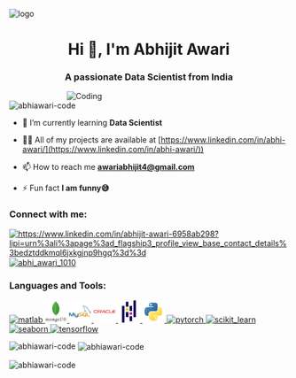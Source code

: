 ![logo](https://media.licdn.com/dms/image/D5616AQHOXhhZGPdYdA/profile-displaybackgroundimage-shrink_350_1400/0/1705242687546?e=1726099200&v=beta&t=gRrP9mpOY_VuLkotWMp-AK8Tla2oNSzhjlJexqHRxqQ)
<h1 align="center">Hi 👋, I'm Abhijit Awari</h1>
<h3 align="center">A passionate Data Scientist from India</h3>

<img align="right" alt="Coding" width="400" src="https://www.iihglobal.com/wp-content/uploads/2019/02/dcsad.gif">

<p align="left"> <img src="https://komarev.com/ghpvc/?username=abhiawari-code&label=Profile%20views&color=0e75b6&style=flat" alt="abhiawari-code" /> </p>

- 🌱 I’m currently learning **Data Scientist**

- 👨‍💻 All of my projects are available at [https://www.linkedin.com/in/abhi-awari/](https://www.linkedin.com/in/abhi-awari/))

- 📫 How to reach me **awariabhijit4@gmail.com**

- ⚡ Fun fact **I am funny😅**

<h3 align="left">Connect with me:</h3>
<p align="left">
<a href="https://linkedin.com/in/https://www.linkedin.com/in/abhijit-awari-6958ab298?lipi=urn%3ali%3apage%3ad_flagship3_profile_view_base_contact_details%3bedztddkmql6jxkgjnp9hgq%3d%3d" target="blank"><img align="center" src="https://raw.githubusercontent.com/rahuldkjain/github-profile-readme-generator/master/src/images/icons/Social/linked-in-alt.svg" alt="https://www.linkedin.com/in/abhijit-awari-6958ab298?lipi=urn%3ali%3apage%3ad_flagship3_profile_view_base_contact_details%3bedztddkmql6jxkgjnp9hgq%3d%3d" height="30" width="40" /></a>
<a href="https://instagram.com/abhi_awari_1010" target="blank"><img align="center" src="https://raw.githubusercontent.com/rahuldkjain/github-profile-readme-generator/master/src/images/icons/Social/instagram.svg" alt="abhi_awari_1010" height="30" width="40" /></a>
</p>

<h3 align="left">Languages and Tools:</h3>
<p align="left"> <a href="https://www.mathworks.com/" target="_blank" rel="noreferrer"> <img src="https://upload.wikimedia.org/wikipedia/commons/2/21/Matlab_Logo.png" alt="matlab" width="40" height="40"/> </a> <a href="https://www.mongodb.com/" target="_blank" rel="noreferrer"> <img src="https://raw.githubusercontent.com/devicons/devicon/master/icons/mongodb/mongodb-original-wordmark.svg" alt="mongodb" width="40" height="40"/> </a> <a href="https://www.mysql.com/" target="_blank" rel="noreferrer"> <img src="https://raw.githubusercontent.com/devicons/devicon/master/icons/mysql/mysql-original-wordmark.svg" alt="mysql" width="40" height="40"/> </a> <a href="https://www.oracle.com/" target="_blank" rel="noreferrer"> <img src="https://raw.githubusercontent.com/devicons/devicon/master/icons/oracle/oracle-original.svg" alt="oracle" width="40" height="40"/> </a> <a href="https://pandas.pydata.org/" target="_blank" rel="noreferrer"> <img src="https://raw.githubusercontent.com/devicons/devicon/2ae2a900d2f041da66e950e4d48052658d850630/icons/pandas/pandas-original.svg" alt="pandas" width="40" height="40"/> </a> <a href="https://www.python.org" target="_blank" rel="noreferrer"> <img src="https://raw.githubusercontent.com/devicons/devicon/master/icons/python/python-original.svg" alt="python" width="40" height="40"/> </a> <a href="https://pytorch.org/" target="_blank" rel="noreferrer"> <img src="https://www.vectorlogo.zone/logos/pytorch/pytorch-icon.svg" alt="pytorch" width="40" height="40"/> </a> <a href="https://scikit-learn.org/" target="_blank" rel="noreferrer"> <img src="https://upload.wikimedia.org/wikipedia/commons/0/05/Scikit_learn_logo_small.svg" alt="scikit_learn" width="40" height="40"/> </a> <a href="https://seaborn.pydata.org/" target="_blank" rel="noreferrer"> <img src="https://seaborn.pydata.org/_images/logo-mark-lightbg.svg" alt="seaborn" width="40" height="40"/> </a> <a href="https://www.tensorflow.org" target="_blank" rel="noreferrer"> <img src="https://www.vectorlogo.zone/logos/tensorflow/tensorflow-icon.svg" alt="tensorflow" width="40" height="40"/> </a> </p>

<p><img align="left" src="https://github-readme-stats.vercel.app/api/top-langs?username=abhiawari-code&show_icons=true&locale=en&layout=compact" alt="abhiawari-code" /></p>

<p>&nbsp;<img align="center" src="https://github-readme-stats.vercel.app/api?username=abhiawari-code&show_icons=true&locale=en" alt="abhiawari-code" /></p>

<p><img align="center" src="https://github-readme-streak-stats.herokuapp.com/?user=abhiawari-code&" alt="abhiawari-code" /></p>
